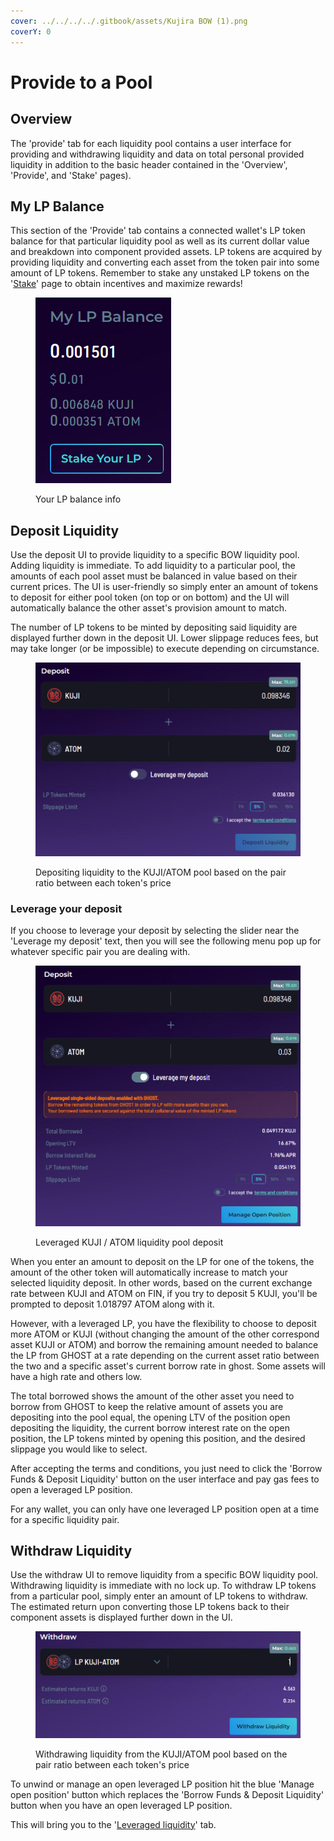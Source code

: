 ```yaml
---
cover: ../../../../.gitbook/assets/Kujira BOW (1).png
coverY: 0
---
```


# Provide to a Pool

## Overview

The 'provide' tab for each liquidity pool contains a user interface for providing and withdrawing liquidity and data on total personal provided liquidity in addition to the basic header contained in the 'Overview', 'Provide', and 'Stake' pages).&#x20;

## My LP Balance

This section of the 'Provide' tab contains a connected wallet's LP token balance for that particular liquidity pool as well as its current dollar value and breakdown into component provided assets. LP tokens are acquired by providing liquidity and converting each asset from the token pair into some amount of LP tokens. Remember to stake any unstaked LP tokens on the '[Stake](stake-lp-with-a-pool.md)' page to obtain incentives and maximize rewards!

<figure><img src="../../../../.gitbook/assets/image (13).png" alt=""><figcaption><p>Your LP balance info</p></figcaption></figure>

## Deposit Liquidity

Use the deposit UI to provide liquidity to a specific BOW liquidity pool. Adding liquidity is immediate. To add liquidity to a particular pool, the amounts of each pool asset must be balanced in value based on their current prices. The UI is user-friendly so simply enter an amount of tokens to deposit for either pool token  (on top or on bottom) and the UI will automatically balance the other asset's provision amount to match.&#x20;

The number of LP tokens to be minted by depositing said liquidity are displayed further down in the deposit UI. Lower slippage reduces fees, but may take longer (or be impossible) to execute depending on circumstance.   &#x20;

<figure><img src="../../../../.gitbook/assets/image (52).png" alt=""><figcaption><p>Depositing liquidity to the KUJI/ATOM pool based on the pair ratio between each token's price</p></figcaption></figure>

### Leverage your deposit

If you choose to leverage your deposit by selecting the slider near the 'Leverage my deposit' text, then you will see the following menu pop up for whatever specific pair you are dealing with.

<figure><img src="../../../../.gitbook/assets/image (53).png" alt=""><figcaption><p>Leveraged KUJI / ATOM liquidity pool deposit</p></figcaption></figure>

When you enter an amount to deposit on the LP for one of the tokens, the amount of the other token will automatically increase to match your selected liquidity deposit. In other words, based on the current exchange rate between KUJI and ATOM on FIN, if you try to deposit 5 KUJI, you'll be prompted to deposit 1.018797 ATOM along with it.

However, with a leveraged LP, you have the flexibility to choose to deposit more ATOM or KUJI (without changing the amount of the other correspond asset KUJI or ATOM) and borrow the remaining amount needed to balance the LP from GHOST at a rate depending on the current asset ratio between the two and a specific asset's current borrow rate in ghost. Some assets will have a high rate and others low.

The total borrowed shows the amount of the other asset you need to borrow from GHOST to keep the relative amount of assets you are depositing into the pool equal, the opening LTV of the position open depositing the liquidity, the current borrow interest rate on the open position, the LP tokens minted by opening this position, and the desired slippage you would like to select.

After accepting the terms and conditions, you just need to click the 'Borrow Funds & Deposit Liquidity' button on the user interface and pay gas fees to open a leveraged LP position.&#x20;

For any wallet, you can only have one leveraged LP position open at a time for a specific liquidity pair.

## Withdraw Liquidity

Use the withdraw UI to remove liquidity from a specific BOW liquidity pool. Withdrawing liquidity is immediate with no lock up. To withdraw LP tokens from a particular pool, simply enter an amount of LP tokens to withdraw. The estimated return upon converting those LP tokens back to their component assets is displayed further down in the UI.

<figure><img src="../../../../.gitbook/assets/image (15).png" alt=""><figcaption><p>Withdrawing liquidity from the KUJI/ATOM pool based on the pair ratio between each token's price</p></figcaption></figure>

To unwind or manage an open leveraged LP position hit the blue 'Manage open position' button which replaces the 'Borrow Funds & Deposit Liquidity' button when you have an open leveraged LP position.

This will bring you to the '[Leveraged liquidity](leveraged-liquidity.md)' tab.
